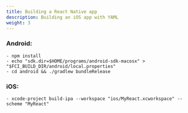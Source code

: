 ```yaml
---
title: Building a React Native app
description: Building an iOS app with YAML
weight: 3
---
```


### Android:

    - npm install
    - echo "sdk.dir=$HOME/programs/android-sdk-macosx" > "$FCI_BUILD_DIR/android/local.properties"
    - cd android && ./gradlew bundleRelease

### iOS:

    - xcode-project build-ipa --workspace "ios/MyReact.xcworkspace" --scheme "MyReact"